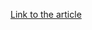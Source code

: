 [Link to the article](https://blog.reversinglabs.com/blog/conversinglabs-ep-2-conti-pivots-as-ransomware-as-a-service-struggles)
